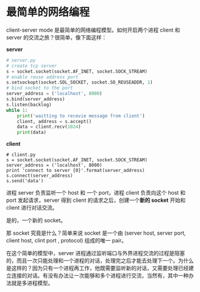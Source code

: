 # 最简单的网络编程

client-server mode 是最简单的网络编程模型。如何开启两个进程 client 和 server 的交流之旅？很简单，像下面这样：

**server**

```python
# server.py
# create tcp server
s = socket.socket(socket.AF_INET, socket.SOCK_STREAM)
# enable reuse address port
s.setsockopt(socket.SOL_SOCKET, socket.SO_REUSEADDR, 1)
# bind socket to the port
server_address = ('localhost', 8000)
s.bind(server_address)
s.listen(backlog)
while 1:
    print('waitting to recevie message from client')
    client, address = s.accept()
    data = client.recv(1024)
    print(data)
```

**client**

```
# client.py
s = socket.socket(socket.AF_INET, socket.SOCK_STREAM)
server_address = ('localhost', 8000)
print 'connect to server {0}'.format(server_address)
s.connect(server_address)
s.send('data')
```

进程 server 负责监听一个 host 和 一个 port，进程 client 负责向这个 host 和 port 发起请求，server 得到 client 的请求之后，创建一个**新的 socket** 开始和 client 进行对话交流。

是的，一个新的 socket。

那 socket 究竟是什么？简单来说 socket 是一个由 (server host, server port, client host, clint port , protocol) 组成的唯一 pair。

在这个简单的模型中，server 进程通过监听端口与外界进程交流的过程是阻塞的，而且一次只能处理和一个进程的对话，处理完之后才能去处理下一个。为什么是这样的？因为只有一个进程再工作，他既需要监听新的对话，又需要处理已经建立连接的对话。有没有办法让一次能够和多个进程进行交流，当然有，其中一种办法就是多进程模型。


